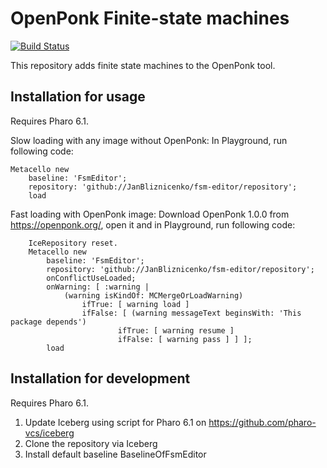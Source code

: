 # OpenPonk Finite-state machines

[![Build Status](https://travis-ci.org/JanBliznicenko/fsm-editor.svg?branch=master)](https://travis-ci.org/JanBliznicenko/fsm-editor)

This repository adds finite state machines to the OpenPonk tool.

## Installation for usage

Requires Pharo 6.1.

Slow loading with any image without OpenPonk: In Playground, run following code:
```
Metacello new
    baseline: 'FsmEditor';
    repository: 'github://JanBliznicenko/fsm-editor/repository';
    load
```
Fast loading with OpenPonk image: Download OpenPonk 1.0.0 from https://openponk.org/, open it and in Playground, run following code:
```
	IceRepository reset.
	Metacello new
		baseline: 'FsmEditor';
		repository: 'github://JanBliznicenko/fsm-editor/repository';
		onConflictUseLoaded;
		onWarning: [ :warning | 
			(warning isKindOf: MCMergeOrLoadWarning)
				ifTrue: [ warning load ]
				ifFalse: [ (warning messageText beginsWith: 'This package depends')
						ifTrue: [ warning resume ]
						ifFalse: [ warning pass ] ] ];
		load
 ```

## Installation for development

Requires Pharo 6.1.

1. Update Iceberg using script for Pharo 6.1 on https://github.com/pharo-vcs/iceberg
1. Clone the repository via Iceberg
1. Install default baseline BaselineOfFsmEditor
